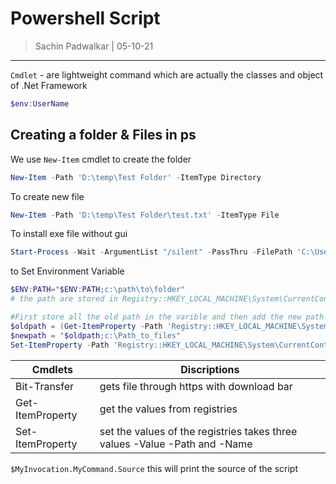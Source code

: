 # Powershell Script

>Sachin Padwalkar | 05-10-21
-----------------------------------

`Cmdlet` - are lightweight command which are actually the classes and object of .Net Framework  
```powershell
$env:UserName 
```



## Creating a folder & Files in ps
We use 	`New-Item` cmdlet to create the folder  
```powershell
New-Item -Path 'D:\temp\Test Folder' -ItemType Directory
```
To create new file 
```powershell
New-Item -Path 'D:\temp\Test Folder\test.txt' -ItemType File
```
To install exe file without gui 
```powershell
Start-Process -Wait -ArgumentList "/silent" -PassThru -FilePath 'C:\Users\filename.exe'
```
to Set Environment Variable
```powershell
$ENV:PATH="$ENV:PATH;c:\path\to\folder"
# the path are stored in Registry::HKEY_LOCAL_MACHINE\System\CurrentControlSet\Control\Session Manager\Environment -Name  Path

#First store all the old path in the varible and then add the new path
$oldpath = (Get-ItemProperty -Path 'Registry::HKEY_LOCAL_MACHINE\System\CurrentControlSet\Control\Session Manager\Environment').path
$newpath = "$oldpath;c:\Path_to_files"
Set-ItemProperty -Path 'Registry::HKEY_LOCAL_MACHINE\System\CurrentControlSet\Control\Session Manager\Environment' -Name Path -Value $newpath
```

|Cmdlets|Discriptions|
|---------|------------|
|Bit-Transfer|gets file through https with download bar|
|Get-ItemProperty| get the values from registries|
|Set-ItemProperty| set the values of the registries takes three values -Value -Path and -Name|

`$MyInvocation.MyCommand.Source` this will print the source of the script